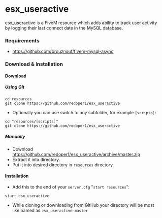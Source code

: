 # esx_useractive
esx_useractive is a FiveM resource which adds ability to track user activity by logging their last connect date in the MySQL database.

### Requirements
- https://github.com/brouznouf/fivem-mysql-async

### Download & Installation
#### Download
##### Using Git
```
cd resources
git clone https://github.com/redoper1/esx_useractive
```
- Optionally you can use switch to any subfolder, for example `[scripts]`:
```
cd "resources/[scripts]"
git clone https://github.com/redoper1/esx_useractive
```

##### Manually
- Download https://github.com/redoper1/esx_useractive/archive/master.zip
- Extract it into directory.
- Put it into desired directory in `resources` directory

#### Installation
- Add this to the end of your `server.cfg` "`start resources`":
```
start esx_useractive
```
- While cloning or downloading from GitHub your directory will be most like named as `esx_useractive-master`
